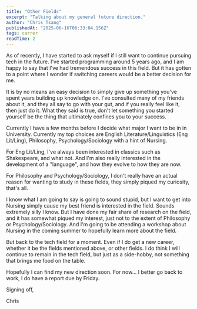 ```yaml
---
title: "Other Fields"
excerpt: "Talking about my general future direction."
author: "Chris Tsang"
publishedAt: "2025-06-16T06:33:04.156Z"
tags: carrer
readTime: 2
---
```


As of recently, I have started to ask myself if I still want to continue pursuing tech in the future. I've started programming around 5 years ago, and I am happy to say that I've had tremendous success in this field. But it has gotten to a point where I wonder if switching careers would be a better decision for me.

It is by no means an easy decision to simply give up something you've spent years building up knowledge on. I've consulted many of my friends about it, and they all say to go with your gut, and if you really feel like it, then just do it. What they said is true, don't let something you started yourself be the thing that ultimately confines you to your success. 

Currently I have a few months before I decide what major I want to be in in University. Currently my top choices are English Literature/Linguistics (Eng Lit/Ling), Philosophy, Psychology/Sociology with a hint of Nursing.

For Eng Lit/Ling, I've always been interested in classics such as Shakespeare, and what not. And I'm also really interested in the development of a "language", and how they evolve to how they are now.

For Philosophy and Psychology/Sociology, I don't really have an actual reason for wanting to study in these fields, they simply piqued my curiosity, that's all.

I know what I am going to say is going to sound stupid, but I want to get into Nursing simply cause my best friend is interested in the field. Sounds extremely silly I know. But I have done my fair share of research on the field, and it has somewhat piqued my interest, just not to the extent of Philosophy or Psychology/Sociology. And I'm going to be attending a workshop about Nursing in the coming summer to hopefully learn more about the field.


But back to the tech field for a moment. Even if I do get a new career, whether it be the fields mentioned above, or other fields. I do think I will continue to remain in the tech field, but just as a side-hobby, not something that brings me food on the table. 

Hopefully I can find my new direction soon. For now... I better go back to work, I do have a report due by Friday.

Signing off,

Chris